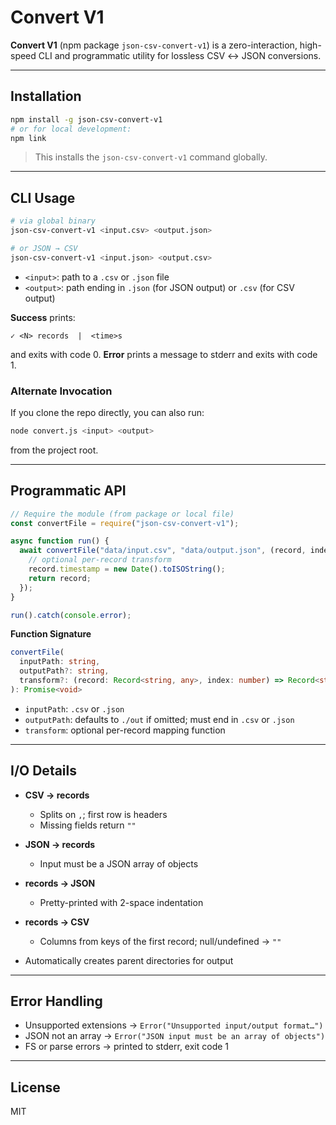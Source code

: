 # Convert V1

**Convert V1** (npm package `json-csv-convert-v1`) is a zero-interaction, high-speed CLI and programmatic utility for lossless CSV ↔ JSON conversions.

---

## Installation

```bash
npm install -g json-csv-convert-v1
# or for local development:
npm link
```

> This installs the `json-csv-convert-v1` command globally.

---

## CLI Usage

```bash
# via global binary
json-csv-convert-v1 <input.csv> <output.json>

# or JSON → CSV
json-csv-convert-v1 <input.json> <output.csv>
```

- `<input>`: path to a `.csv` or `.json` file
- `<output>`: path ending in `.json` (for JSON output) or `.csv` (for CSV output)

**Success** prints:

```
✓ <N> records  |  <time>s
```

and exits with code 0.
**Error** prints a message to stderr and exits with code 1.

### Alternate Invocation

If you clone the repo directly, you can also run:

```bash
node convert.js <input> <output>
```

from the project root.

---

## Programmatic API

```js
// Require the module (from package or local file)
const convertFile = require("json-csv-convert-v1");

async function run() {
  await convertFile("data/input.csv", "data/output.json", (record, index) => {
    // optional per-record transform
    record.timestamp = new Date().toISOString();
    return record;
  });
}

run().catch(console.error);
```

**Function Signature**

```ts
convertFile(
  inputPath: string,
  outputPath?: string,
  transform?: (record: Record<string, any>, index: number) => Record<string, any>
): Promise<void>
```

- `inputPath`: `.csv` or `.json`
- `outputPath`: defaults to `./out` if omitted; must end in `.csv` or `.json`
- `transform`: optional per-record mapping function

---

## I/O Details

- **CSV → records**

  - Splits on `,`; first row is headers
  - Missing fields return `""`

- **JSON → records**

  - Input must be a JSON array of objects

- **records → JSON**

  - Pretty-printed with 2-space indentation

- **records → CSV**

  - Columns from keys of the first record; null/undefined → `""`

- Automatically creates parent directories for output

---

## Error Handling

- Unsupported extensions → `Error("Unsupported input/output format…")`
- JSON not an array → `Error("JSON input must be an array of objects")`
- FS or parse errors → printed to stderr, exit code 1

---

## License

MIT
